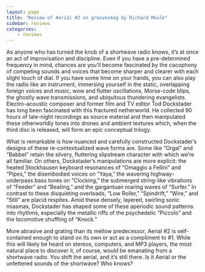 ```yaml
---
layout: page
title: "Review of Aerial #2 on groovesmag by Richard Moule"
sidebar: reviews
categories:
    - reviews
---
```


As anyone who has turned the knob of a shortwave radio knows, it’s at once an act of improvisation and discipline. Even if you have a pre-determined frequency in mind, chances are you’ll become fascinated by the cacophony of competing sounds and voices that become sharper and clearer with each slight touch of dial. If you have some time on your hands, you can also play the radio like an instrument, immersing yourself in the static, overlapping foreign voices and music, wow and flutter oscillations, Morse-code blips, the ghostly wave transmissions, and ubiquitous thundering evangelists. Electro-acoustic composer and former film and TV editor Tod Dockstader has long been fascinated with this fractured netherworld. He collected 90 hours of late-night recordings as source material and then manipulated these otherworldly tones into drones and ambient textures which, when the third disc is released, will form an epic conceptual trilogy.

What is remarkable is how nuanced and carefully constructed Dockstader’s designs of these re-contextualized wave forms are. Some like “Orgal” and “Babbel” retain the silvery, fluttering slipstream character with which we’re all familiar. On others, Dockstader’s manipulations are more explicit: the heated Stockhausen keyboard resonances of “Omaggio a Fellini” and “Pipes,” the disembodied voices on “Yaya,” the wavering highway-underpass bass tones on “Clocking,” the submerged string-like vibrations of “Feeder” and “Beating,” and the gargantuan roaring waves of “Surfer.” In contrast to these disquieting overloads, “Low Roller,” “Spindrift,” “Wire,” and “Still” are placid respites. Amid these densely, layered, swirling sonic miasmas, Dockstader has shaped some of these aperiodic sound patterns into rhythms, especially the metallic riffs of the psychedelic “Piccolo” and the locomotive shuffling of “Knock.”

More abrasive and grating than its mellow predecessor, Aerial #2 is self-contained enough to stand on its own or act as a compliment to #1. While this will likely be heard on stereos, computers, and MP3 players, the most natural place to discover it, of course, would be emanating from a shortwave radio. You shift the aerial, and it’s still there. Is it Aerial or the unfettered sounds of the shortwave? Who knows?


